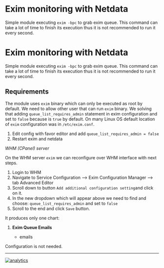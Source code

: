 # Exim monitoring with Netdata

Simple module executing `exim -bpc` to grab exim queue.
This command can take a lot of time to finish its execution thus it is not recommended to run it every second.

# Exim monitoring with Netdata

Simple module executing `exim -bpc` to grab exim queue.
This command can take a lot of time to finish its execution thus it is not recommended to run it every second.

## Requirements

The module uses `exim` binary which can only be executed as root by default. We need to allow other user that can run `exim` binary. We solving that adding `queue_list_requires_admin` statement in exim configuration and set to `false` because is `true` by default. On many Linux OS default location of `exim` configuration was in `/etc/exim.conf`.

1. Edit config with favor editor and add
`queue_list_requires_admin = false`
2. Restart exim and netdata

*WHM (CPanel) server*

On the WHM server `exim` we can reconfigure over WHM interface with next steps.

1. Login to WHM
2. Navigate to 
Service Configuration --> Exim Configuration Manager --> tab Advanced Editor
3. Scroll down to button `Add additional configuration setting`and click on it.
4. In the new dropdown which will appear above we need to find and choose:
`queue_list_requires_admin` and set to `false` 
5. Scroll to the end and click `Save` button.

It produces only one chart:

1.  **Exim Queue Emails**

    -   emails

Configuration is not needed.

---

[![analytics](https://www.google-analytics.com/collect?v=1&aip=1&t=pageview&_s=1&ds=github&dr=https%3A%2F%2Fgithub.com%2Fnetdata%2Fnetdata&dl=https%3A%2F%2Fmy-netdata.io%2Fgithub%2Fcollectors%2Fpython.d.plugin%2Fexim%2FREADME&_u=MAC~&cid=5792dfd7-8dc4-476b-af31-da2fdb9f93d2&tid=UA-64295674-3)](<>)
